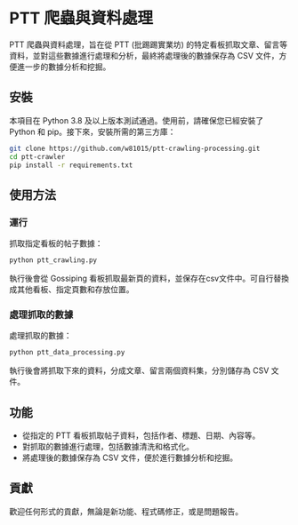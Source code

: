 # PTT 爬蟲與資料處理

PTT 爬蟲與資料處理，旨在從 PTT (批踢踢實業坊) 的特定看板抓取文章、留言等資料，並對這些數據進行處理和分析，最終將處理後的數據保存為 CSV 文件，方便進一步的數據分析和挖掘。

## 安裝

本項目在 Python 3.8 及以上版本測試通過。使用前，請確保您已經安裝了 Python 和 pip。接下來，安裝所需的第三方庫：

```bash
git clone https://github.com/w81015/ptt-crawling-processing.git
cd ptt-crawler
pip install -r requirements.txt
```

## 使用方法

### 運行

抓取指定看板的帖子數據：

```bash
python ptt_crawling.py
```

執行後會從 Gossiping 看板抓取最新頁的資料，並保存在csv文件中。可自行替換成其他看板、指定頁數和存放位置。

### 處理抓取的數據

處理抓取的數據：

```bash
python ptt_data_processing.py
```

執行後會將抓取下來的資料，分成文章、留言兩個資料集，分別儲存為 CSV 文件。

## 功能

- 從指定的 PTT 看板抓取帖子資料，包括作者、標題、日期、內容等。
- 對抓取的數據進行處理，包括數據清洗和格式化。
- 將處理後的數據保存為 CSV 文件，便於進行數據分析和挖掘。

## 貢獻

歡迎任何形式的貢獻，無論是新功能、程式碼修正，或是問題報告。
